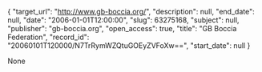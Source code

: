 {
  "target_url": "http://www.gb-boccia.org/", 
  "description": null, 
  "end_date": null, 
  "date": "2006-01-01T12:00:00", 
  "slug": 63275168, 
  "subject": null, 
  "publisher": "gb-boccia.org", 
  "open_access": true, 
  "title": "GB Boccia Federation", 
  "record_id": "20060101T120000/N7TrRymWZQtuGOEyZVFoXw==", 
  "start_date": null
}

None
